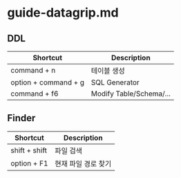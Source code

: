 # guide-datagrip.md

## DDL

| Shortcut             | Description             |
|----------------------|-------------------------|
| command + n          | 테이블 생성                  |
| option + command + g | SQL Generator           |
| command + f6         | Modify Table/Schema/... |

## Finder

| Shortcut      | Description |
|---------------|-------------|
| shift + shift | 파일 검색       |
| option + F1   | 현재 파일 경로 찾기 |
